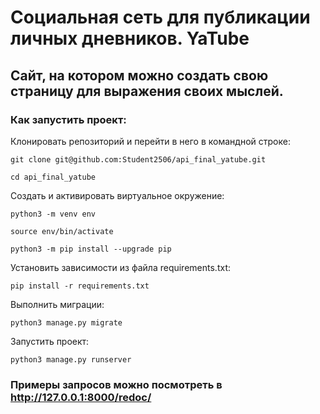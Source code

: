 # Социальная сеть для публикации личных дневников. YaTube
## Сайт, на котором можно создать свою страницу для выражения своих мыслей.

### Как запустить проект:

Клонировать репозиторий и перейти в него в командной строке:

```
git clone git@github.com:Student2506/api_final_yatube.git
```

```
cd api_final_yatube
```

Cоздать и активировать виртуальное окружение:

```
python3 -m venv env
```

```
source env/bin/activate
```

```
python3 -m pip install --upgrade pip
```

Установить зависимости из файла requirements.txt:

```
pip install -r requirements.txt
```

Выполнить миграции:

```
python3 manage.py migrate
```

Запустить проект:

```
python3 manage.py runserver
```


### Примеры запросов можно посмотреть в http://127.0.0.1:8000/redoc/
